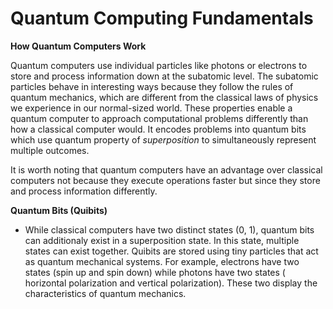# Quantum Computing Fundamentals

**How Quantum Computers Work**

Quantum computers use individual particles like photons or electrons to store and
process information down at the subatomic level. The subatomic particles behave in interesting ways because they follow
the rules of quantum mechanics, which are different from the classical laws of physics we experience in our normal-sized
world. These properties enable a quantum computer to approach computational problems differently than how a classical
computer would. It encodes problems into quantum bits which use quantum property of _superposition_ to simultaneously
represent multiple outcomes.

It is worth noting that quantum computers have an advantage over classical computers not because they execute operations
faster but since they store and process information differently.

**Quantum Bits (Quibits)**

- While classical computers have two distinct states (0, 1), quantum bits can additionaly exist in a superposition
  state. In this state, multiple states can exist together. Quibits are stored using tiny particles that act as quantum
  mechanical systems. For example, electrons have two states (spin up and spin down) while photons have two states (
  horizontal polarization and vertical polarization). These two display the characteristics of quantum mechanics.
